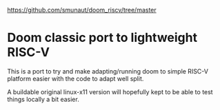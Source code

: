 
https://github.com/smunaut/doom_riscv/tree/master

Doom classic port to lightweight RISC-V
=======================================

This is a port to try and make adapting/running doom to simple
RISC-V platform easier with the code to adapt well split.

A buildable original linux-x11 version will hopefully kept to be
able to test things locally a bit easier.
